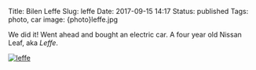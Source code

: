 Title: Bilen Leffe
Slug: leffe
Date: 2017-09-15 14:17
Status: published
Tags: photo, car
image: {photo}leffe.jpg

We did it! Went ahead and bought an electric car. A four year old Nissan Leaf, aka *Leffe*.

[![leffe]({photo}leffe.jpg "leffe")]({filename}/pic/leffe.jpg)
